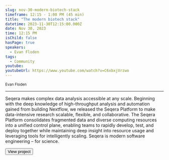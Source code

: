 ```yaml
---
slug: nov-30-modern-biotech-stack
timeframe: 12:15 - 1:00 PM (45 min)
title: "The modern biotech stack"
datetime: 2023-11-30T12:15:00.000Z
date: Nov 30, 2023
time: 12:15 PM
isChild: false
hasPage: true
speakers:
  - Evan Floden
tags:
  - Community
youtube:
youtubeUrl: https://www.youtube.com/watch?v=C6xbxjVrzwo
---
```

<div className="mb-4">
  <small className="typo-small">
    Evan Floden
  </small>
</div>

<hr className="border-t border-gray-50 mb-4 opacity-20" />

Seqera makes complex data analysis accessible at any scale. Beginning with the deep knowledge of high-throughput analysis and automation gained from building Nextflow, we released the Seqera Platform to make data-intensive research scalable, flexible, and collaborative. The Seqera Platform consolidates fragmented data and diverse computing resources into a unified control plane, enabling teams to rapidly develop, test, and deploy together while maintaining deep insight into resource usage and leveraging tools for intelligently scaling. Seqera is modern software engineering – for science.

<div>
  <Button to="https://seqera.io/" variant="secondary" size="md" arrow>
    View project
  </Button>
</div>
